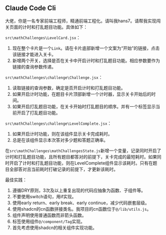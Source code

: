 ## Claude Code Cli

大佬，你是一名专家前端工程师，精通前端工程化。请叫我hans7。请帮我实现闯关页面的计时和打乱题目功能。具体如下：

`src\mathChallenges\LevelCard.jsx`：

1. 现在整个卡片是一个`Link`。请在卡片底部新增一个文案为“开始”的链接，点击该链接才能进入关卡。
2. 新增两个开关，选择是否在关卡中开启计时和打乱题目功能。相应参数要作为链接的查询参数传递。

`src\mathChallenges\challenge\Challenge.jsx`：

1. 读取链接的查询参数，确定是否开启计时和打乱题目功能。
2. 如果开启计时功能，在题目卡片顶部新增一个计时器，显示关卡开始后的时间。
3. 如果开启打乱题目功能，在关卡开始时打乱题目的顺序。并有一个标签显示当前开启了打乱题目功能。

`src\mathChallenges\challenge\LevelComplete.jsx`：

1. 如果开启计时功能，则在该组件显示关卡完成耗时。
2. 总是在该组件显示本次答对多少题和答题正确率。

在`src\mathChallenges\mathChallengesState.js`新增一个变量，记录同时开启了计时和打乱题目功能，且所有题目都答对的前提下，关卡完成的最短耗时。如果同时开启了计时和打乱题目功能，则在LevelComplete组件显示该耗时。只有在题目全部答对且当前耗时打破记录的前提下，才更新该耗时。

最佳实践：

1. 遵循DRY原则，3次及以上重复出现的代码应抽象为函数、子组件等。
2. 不要使用switch语句，用if实现。
3. 使用early return、early break、early continue，减少代码嵌套层级。
4. 使用shadcn的cn函数拼接类名。我项目的cn函数位于`@/lib/utils.js`。
5. 组件声明使用普通函数而非箭头函数。
6. 标签使用组件`@/component/Tag`实现。
7. 首先考虑使用shadcn的相关组件实现功能。
